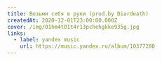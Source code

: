 ```yaml
---
title: Возьми себя в руки (prod.by Diardeath)
createdAt: 2020-12-01T23:00:00.000Z
cover: /img/01hm4t01t4r13pchehgkke935g.jpg
links:
  - label: yandex music
    url: https://music.yandex.ru/album/10377280
---
```


